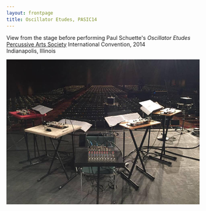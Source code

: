 ```yaml
---
layout: frontpage
title: Oscillator Etudes, PASIC14
---
```



View from the stage before performing Paul Schuette's *Oscillator Etudes* <br/>
[Percussive Arts Society](http://www.pas.org/) International Convention, 2014  
Indianapolis, Illinois


[![OscillatorEtudes_PASIC14](../../assets/publpics/OscillatorEtudes_PASIC14.png)](https://lkfink.github.io/pages/publpics/OscillatorEtudes_PASIC14.html)


